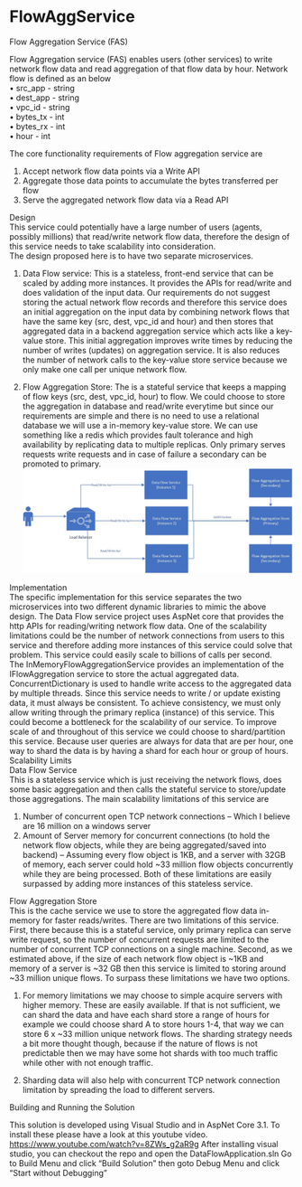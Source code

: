 # FlowAggService

Flow Aggregation Service (FAS)  

Flow Aggregation service (FAS) enables users (other services) to write network flow data and read aggregation of that flow data by hour. Network flow is defined as an below  
•	src_app - string  
•	dest_app - string  
•	vpc_id - string  
•	bytes_tx - int  
•	bytes_rx - int  
•	hour - int  

The core functionality requirements of Flow aggregation service are  
1. Accept network flow data points via a Write API  
2. Aggregate those data points to accumulate the bytes transferred per flow  
3. Serve the aggregated network flow data via a Read API  

Design  
This service could potentially have a large number of users (agents, possibly millions) that read/write network flow data, therefore the design of this service needs to take scalability into consideration.  
The design proposed here is to have two separate microservices.  
1.	Data Flow service: This is a stateless, front-end service that can be scaled by adding more instances. It provides the APIs for read/write and does validation of the input data. Our requirements do not suggest storing the actual network flow records and therefore this service does an initial aggregation on the input data by combining network flows that have the same key (src, dest, vpc_id and hour) and then stores that aggregated data in a backend aggregation service which acts like a key-value store.  This initial aggregation improves write times by reducing the number of writes (updates) on aggregation service. It is also reduces the number of network calls to the key-value store service because we only make one call per unique network flow.   

2.	Flow Aggregation Store: The is a stateful service that keeps a mapping of flow keys (src, dest, vpc_id, hour) to flow. We could choose to store the aggregation in database and read/write everytime but since our requirements are simple and there is no need to use a relational database we will use a in-memory key-value store. We can use something like a redis which provides fault tolerance and high availability by replicating data to multiple replicas. Only primary serves requests write requests and in case of failure a secondary can be promoted to primary.  
![Design.jpg](https://github.com/abdulwaheed05/FlowAggService/blob/b0a3fb724387d3c640ee57eaebe2e9716a30a75f/Design.jpg)
 
Implementation  
The specific implementation for this service separates the two microservices into two different dynamic libraries to mimic the above design. 
The Data Flow service project uses AspNet core that provides the http APIs for reading/writing network flow data. One of the scalability limitations could be the number of network connections from users to this service and therefore adding more instances of this service could solve that problem. This service could easily scale to billions of calls per second.  
The InMemoryFlowAggregationService provides an implementation of the IFlowAggregation service to store the actual aggregated data. ConcurrentDictionary is used to handle write access to the aggregated data by multiple threads. Since this service needs to write / or update existing data, it must always be consistent. To achieve consistency, we must only allow writing through the primary replica (instance) of this service. This could become a bottleneck for the scalability of our service. To improve scale of and throughout of this service we could choose to shard/partition this service. Because user queries are always for data that are per hour, one way to shard the data is by having a shard for each hour or group of hours.   
Scalability Limits  
Data Flow Service  
This is a stateless service which is just receiving the network flows, does some basic aggregation and then calls the stateful service to store/update those aggregations. The main scalability limitations of this service are
1.	Number of concurrent open TCP network connections – Which I believe are 16 million on a windows server
2.	Amount of Server memory for concurrent connections (to hold the network flow objects, while they are being aggregated/saved into backend) – Assuming every flow object is 1KB, and a server with 32GB of memory, each server could hold ~33 million flow objects concurrently while they are being processed.
Both of these limitations are easily surpassed by adding more instances of this stateless service.  

Flow Aggregation Store  
This is the cache service we use to store the aggregated flow data in-memory for faster reads/writes. There are two limitations of this service. First, there because this is a stateful service, only primary replica can serve write request, so the number of concurrent requests are limited to the number of concurrent TCP connections on a single machine. Second, as we estimated above, if the size of each network flow object is ~1KB and memory of a server is ~32 GB then this service is limited to storing around ~33 million unique flows.
To surpass these limitations we have two options.
1.	For memory limitations we may choose to simple acquire servers with higher memory. These are easily available. If that is not sufficient, we can shard the data and have each shard store a range of hours for example we could choose shard A to store hours 1-4, that way we can store 6 x ~33 million unique network flows. The sharding strategy needs a bit more thought though, because if the nature of flows is not predictable then we may have some hot shards with too much traffic while other with not enough traffic.

2.	Sharding data will also help with concurrent TCP network connection limitation by spreading the load to different servers.   

Building and Running the Solution  

This solution is developed using Visual Studio and in AspNet Core 3.1. To install these please have a look at this youtube video. https://www.youtube.com/watch?v=8ZWs_g2aR9g 
After installing visual studio, you can checkout the repo and open the DataFlowApplication.sln
Go to Build Menu and click “Build Solution” then goto Debug Menu and click “Start without Debugging”

